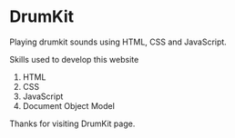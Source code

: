 # DrumKit
Playing drumkit sounds using HTML, CSS and JavaScript.

Skills used to develop this website 
1. HTML
2. CSS
3. JavaScript
4. Document Object Model

Thanks for visiting DrumKit page.
